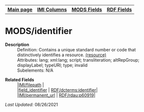 <!DOCTYPE html>
<html>

<body>
<table style="width:100%">
  <tr>
    <th><a href="index.md">Main page</a></th>
	<th><a href="IMI.md">IMI Columns</a></th>
    <th><a href="MODS.md">MODS Fields</a></th>
    <th><a href="RDF.md">RDF Fields</a></th>
  </tr>
</table>



<h1>MODS/identifier</h1>
<dl>
  <dt><b>Description</b></dt>
  <dd>Definition: Contains a unique standard number or code that distinctively identifies a resource. <a href="https://www.loc.gov/standards/mods/userguide/identifier.md"> (resource)</a>
</dd>
  <dd>Attributes: lang; xml:lang; script; transliteration; altRepGroup; displayLabel; typeURI; type; invalid</dd>
  <dd>Subelements: N/A</dd>
</dl>
<dl>
	<dt><b>Related Fields</b></dt>
		<dd>|<a href="filepath.md">IMI/filepath</a> | </dd>
		<dd>|<a href="field_identifier.md">field_identifier</a> | <a href="rdf.dcterms.identifier.md">RDF/dcterms:identifier</a>|</dd>
				<dd>|<a href="permanent_url.md">IMI/permanent_url</a> | <a href="rdf.rdau.p60919.md">RDF/rdau:p60919</a>|</dd>
</dl>
<p><i>Last Updated: </i>08/26/2021</p>
</body>
</html>